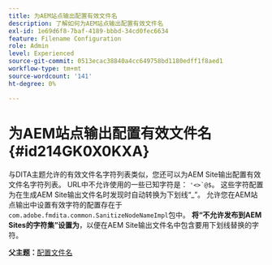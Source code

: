 ```yaml
---
title: 为AEM站点输出配置有效文件名
description: 了解如何为AEM站点输出配置有效文件名
exl-id: 1e69d6f8-7baf-4189-bbbd-34cd0fec6634
feature: Filename Configuration
role: Admin
level: Experienced
source-git-commit: 0513ecac38840a4cc649758bd1180edff1f8aed1
workflow-type: tm+mt
source-wordcount: '141'
ht-degree: 0%

---
```


# 为AEM站点输出配置有效文件名 {#id214GK0X0KXA}

与DITA主题允许的有效文件名字符列表类似，您还可以为AEM Site输出配置有效文件名字符列表。 URL中不允许使用的一些已知字符是： ```'<>`@$```。 这些字符配置为在生成AEM Site输出文件名时发现时自动转换为下划线“_”。 允许您在AEM站点输出中设置有效字符的配置存在于`com.adobe.fmdita.common.SanitizeNodeNameImpl`包中。 **将“不允许发布到AEM Sites的字符集”设置为**，以便在AEM Site输出文件名中包含要用下划线替换的字符。

**父主题：**[&#x200B;配置文件名](conf-file-names.md)
